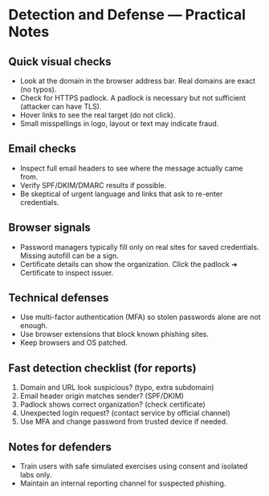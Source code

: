 # Detection and Defense — Practical Notes

## Quick visual checks
- Look at the domain in the browser address bar. Real domains are exact (no typos).
- Check for HTTPS padlock. A padlock is necessary but not sufficient (attacker can have TLS).
- Hover links to see the real target (do not click).
- Small misspellings in logo, layout or text may indicate fraud.

## Email checks
- Inspect full email headers to see where the message actually came from.
- Verify SPF/DKIM/DMARC results if possible.
- Be skeptical of urgent language and links that ask to re-enter credentials.

## Browser signals
- Password managers typically fill only on real sites for saved credentials. Missing autofill can be a sign.
- Certificate details can show the organization. Click the padlock ➜ Certificate to inspect issuer.

## Technical defenses
- Use multi-factor authentication (MFA) so stolen passwords alone are not enough.
- Use browser extensions that block known phishing sites.
- Keep browsers and OS patched.

## Fast detection checklist (for reports)
1. Domain and URL look suspicious? (typo, extra subdomain)
2. Email header origin matches sender? (SPF/DKIM)
3. Padlock shows correct organization? (check certificate)
4. Unexpected login request? (contact service by official channel)
5. Use MFA and change password from trusted device if needed.

## Notes for defenders
- Train users with safe simulated exercises using consent and isolated labs only.
- Maintain an internal reporting channel for suspected phishing.
